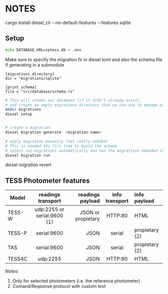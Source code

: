 
# NOTES
cargo install diesel_cli --no-default-features --features sqlite

## Setup
```bash
echo DATABASE_URL=zptess.db > .env
```

Make sure to specify the migration fir in diesel.toml and also
the schema file if generating in a submodule
```
[migrations_directory]
dir = "migrations/sqlite"

[print_schema]
file = "src/database/schema.rs"
```


```bash
# This will create our database (if it didn’t already exist), 
# and create an empty migrations directory that we can use to manage our schema (more on that later).
mkdir migrations
diesel setup 
```
```bash

# create a migration
diesel migration generate  <migration name>
```


```bash
# apply migration manually (not really needed)
# This is needed the firs time to build the schema
# zptess run migrations automatically and has the migrations embeded in the binary
diesel migration run 
```

diesel migration revert 


## TESS Photometer features

| Model   |      readings transport     |  readings payload  |   info transport   |  info payload  | 
|---------|:---------------------------:|-------------------:|:------------------:|:---------------|
| TESS-W  | udp:2255 or serial:9600 (1) | JSON or propietary | HTTP:80            | HTML           |
| TESS-P  | serial:9600                 | JSON               | serial             | propietary (2) |
| TAS     | serial:9600                 | JSON               | serial             | propietary (2) |
| TESS4C  | udp:2255                    | JSON               | HTTP:80            | HTML           |

*Notes*:
1. Only for selected photometers (i.e. the reference photometer)
2. Comand/Response protocol with custom text
